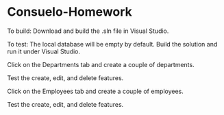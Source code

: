 # Consuelo-Homework

To build:
Download and build the .sln file in Visual Studio.

To test:
The local database will be empty by default. Build the solution and run it under Visual Studio.

Click on the Departments tab and create a couple of departments.
 
Test the create, edit, and delete features.
 
 Click on the Employees tab and create a couple of employees.
 
Test the create, edit, and delete features.

